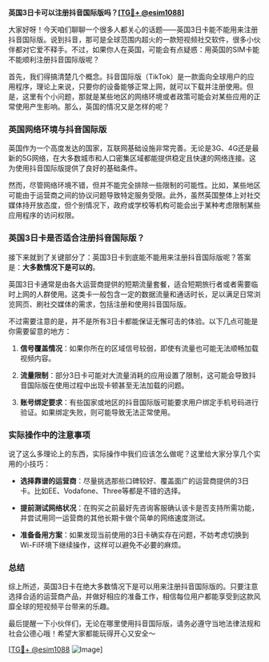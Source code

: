 **英国3日卡可以注册抖音国际版吗？[[TG💪+ @esim1088](https://t.me/s/esim1088)]**

大家好呀！今天咱们聊聊一个很多人都关心的话题——英国3日卡能不能用来注册抖音国际版。说到抖音，那可是全球范围内超火的一款短视频社交软件，很多小伙伴都对它爱不释手。不过，如果你人在英国，可能会有点疑惑：用英国的SIM卡能不能顺利注册抖音国际版呢？

首先，我们得搞清楚几个概念。抖音国际版（TikTok）是一款面向全球用户的应用程序，理论上来说，只要你的设备能够正常上网，就可以下载并注册使用。但是，这里有个小问题，那就是某些地区的网络环境或者政策可能会对某些应用的正常使用产生影响。那么，英国的情况又是怎样的呢？

### 英国网络环境与抖音国际版

英国作为一个高度发达的国家，互联网基础设施非常完善。无论是3G、4G还是最新的5G网络，在大多数城市和人口密集区域都能提供稳定且快速的网络连接。这为使用抖音国际版提供了良好的基础条件。

然而，尽管网络环境不错，但并不能完全排除一些限制的可能性。比如，某些地区可能由于运营商之间的协议问题导致特定服务受限。此外，虽然英国整体上对社交媒体持开放态度，但个别情况下，政府或学校等机构可能会出于某种考虑限制某些应用程序的访问权限。

### 英国3日卡是否适合注册抖音国际版？

接下来就到了关键部分了：英国3日卡到底能不能用来注册抖音国际版呢？答案是：**大多数情况下是可以的**。

英国3日卡通常是由各大运营商提供的短期流量套餐，适合短期旅行者或者需要临时上网的人群使用。这类卡一般包含一定的数据流量和通话时长，足以满足日常浏览网页、刷社交媒体的需求，包括注册和使用抖音国际版。

不过需要注意的是，并不是所有3日卡都能保证无懈可击的体验。以下几点可能是你需要留意的地方：

1. **信号覆盖情况**：如果你所在的区域信号较弱，即使有流量也可能无法顺畅加载视频内容。
   
2. **流量限制**：部分3日卡可能对大流量消耗的应用设置了限制，这可能会导致抖音国际版在使用过程中出现卡顿甚至无法加载的问题。

3. **账号绑定要求**：有些国家或地区的抖音国际版可能要求用户绑定手机号码进行验证。如果绑定失败，则可能导致无法正常使用。

### 实际操作中的注意事项

说了这么多理论上的东西，实际操作中我们应该怎么做呢？这里给大家分享几个实用的小技巧：

- **选择靠谱的运营商**：尽量挑选那些口碑较好、覆盖面广的运营商提供的3日卡。比如EE、Vodafone、Three等都是不错的选择。
  
- **提前测试网络状况**：在购买之前最好先咨询客服确认该卡是否支持所需功能，并尝试用同一运营商的其他长期卡做个简单的网络速度测试。

- **准备备用方案**：如果发现当前使用的3日卡确实存在问题，不妨考虑切换到Wi-Fi环境下继续操作，这样可以避免不必要的麻烦。

### 总结

综上所述，英国3日卡在绝大多数情况下是可以用来注册抖音国际版的。只要注意选择合适的运营商产品，并做好相应的准备工作，相信每位用户都能享受到这款风靡全球的短视频平台带来的乐趣。

最后提醒一下小伙伴们，无论在哪里使用抖音国际版，请务必遵守当地法律法规和社会公德心哦！希望大家都能玩得开心又安全～

[[TG💪+ @esim1088](https://t.me/s/esim1088) ![Image](https://i.postimg.cc/4NQfJmqS/Snipaste-2025-05-13-00-14-12.png)]